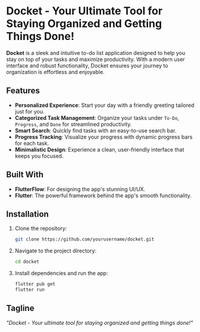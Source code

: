 # Docket - Your Ultimate Tool for Staying Organized and Getting Things Done!  

**Docket** is a sleek and intuitive to-do list application designed to help you stay on top of your tasks and maximize productivity. With a modern user interface and robust functionality, Docket ensures your journey to organization is effortless and enjoyable.  

## Features  
- **Personalized Experience**: Start your day with a friendly greeting tailored just for you.  
- **Categorized Task Management**: Organize your tasks under `To-Do`, `Progress`, and `Done` for streamlined productivity.  
- **Smart Search**: Quickly find tasks with an easy-to-use search bar.  
- **Progress Tracking**: Visualize your progress with dynamic progress bars for each task.  
- **Minimalistic Design**: Experience a clean, user-friendly interface that keeps you focused.  

## Built With  
- **FlutterFlow**: For designing the app's stunning UI/UX.  
- **Flutter**: The powerful framework behind the app's smooth functionality.  

## Installation  
1. Clone the repository:  
   ```bash  
   git clone https://github.com/yourusername/docket.git  
   ```  
2. Navigate to the project directory:  
   ```bash  
   cd docket  
   ```  
3. Install dependencies and run the app:  
   ```bash  
   flutter pub get  
   flutter run  
   ```  

## Tagline  
*"Docket - Your ultimate tool for staying organized and getting things done!"*  
